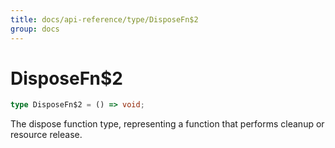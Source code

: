 ```yaml
---
title: docs/api-reference/type/DisposeFn$2
group: docs
---
```


# DisposeFn$2

```ts
type DisposeFn$2 = () => void;
```

The dispose function type, representing a function that performs cleanup or resource release.

